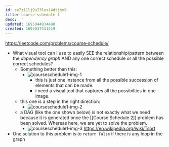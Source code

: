 ```yaml
---
id: se7z11lj9u73lux14dtjhv9
title: course schedule 1
desc: ''
updated: 1695044934480
created: 1695037431519
---
```


https://leetcode.com/problems/course-schedule/

- What visual tool can I use to easily SEE the relationship/pattern between the _dependency graph_ AND any one correct schedule or all the possible correct schedules?
  - Something better than this:
    - ![courseschedule1-img-1](/assets/images/courseschedule1-img-1.png)
      - this is just one instance from all the possible succession of elements that can be made.
      - i need a visual tool that captures all the possibilties in one image.
  - this one is a step in the right direction:
    - ![courseschedule1-img-2](/assets/images/courseschedule1-img-2.png)
  - a DAG (like the one shown below) is not exactly what we need because it is generated once the [[Course Schedule 2]] problem has been solved. Whereas here, we are yet to solve the problem.
    - ![courseschedule1-img-3](/assets/images/courseschedule1-img-3.png) https://en.wikipedia.org/wiki/Tsort
- One solution to this problem is to `return False` if there is any loop in the graph 
